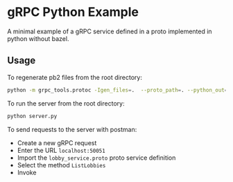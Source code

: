 # gRPC Python Example

A minimal example of a gRPC service defined in a proto implemented in python without bazel.

## Usage

To regenerate pb2 files from the root directory:

```bash
python -m grpc_tools.protoc -Igen_files=.  --proto_path=. --python_out=. --grpc_python_out=. --pyi_out=. ./lobby_service.proto
```

To run the server from the root directory:

```bash
python server.py
```

To send requests to the server with postman:

- Create a new gRPC request
- Enter the URL `localhost:50051`
- Import the `lobby_service.proto` proto service definition
- Select the method `ListLobbies`
- Invoke
